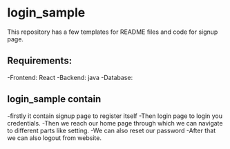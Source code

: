 # login_sample

This repository has a few templates for README files and code for signup page.

## Requirements:

-Frontend: React
-Backend: java
-Database: 

## login_sample contain

-firstly it contain signup page to register itself
-Then login page to login you credentials.
-Then we reach our home page through which we can navigate to different parts like setting.
-We can also reset our password
-After that we can also logout from website.
